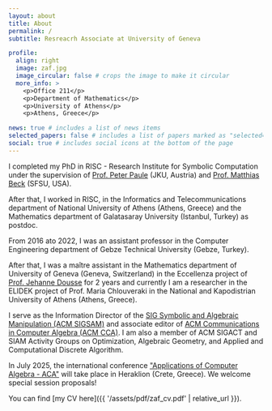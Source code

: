 ```yaml
---
layout: about
title: About
permalink: /
subtitle: Resreacrh Associate at University of Geneva

profile:
  align: right
  image: zaf.jpg
  image_circular: false # crops the image to make it circular
  more_info: >
    <p>Office 211</p>
    <p>Department of Mathematics</p>
    <p>University of Athens</p>
    <p>Athens, Greece</p>

news: true # includes a list of news items
selected_papers: false # includes a list of papers marked as "selected={true}"
social: true # includes social icons at the bottom of the page
---
```


I completed my PhD in RISC - Research Institute for Symbolic Computation  under the supervision of 
[Prof. Peter Paule](https://risc.jku.at/m/peter-paule/) (JKU, Austria) and 
[Prof. Matthias Beck](https://matthbeck.github.io) (SFSU, USA).

After that, I worked in RISC, in the Informatics and Telecommunications department of National University of Athens (Athens, Greece) 
and the Mathematics department of Galatasaray University (Istanbul, Turkey) as postdoc. 

From 2016 ato 2022, I was an assistant professor in the Computer Engineering department of Gebze Technical University (Gebze, Turkey).

After that, I was a maître assistant in the Mathematics department of University of Geneva (Geneva, Switzerland) in the
Eccellenza project of [Prof. Jehanne Dousse](https://www.unige.ch/~doussej/) for 2 years and currently I am a researcher in the ELIDEK project of 
Prof. Maria Chlouveraki in the National and Kapodistrian University of Athens (Athens, Greece).

I serve as the Information Director of the [SIG Symbolic and Algebraic Manipulation (ACM SIGSAM)](http://sigsam.org) 
and associate editor of [ACM Communications in Computer Algebra (ACM CCA)](https://www.sigsam.org/cca/).
I am also a member of ACM SIGACT and SIAM Activity Groups on Optimization, Algebraic Geometry, and Applied and Computational Discrete Algorithm.


In July 2025, the international conference ["Applications of Computer Algebra - ACA"](https://aca2025.github.io) 
will take place in Heraklion (Crete, Greece). We welcome special session proposals! 

You can find [my CV here]({{ '/assets/pdf/zaf_cv.pdf' | relative_url }}).